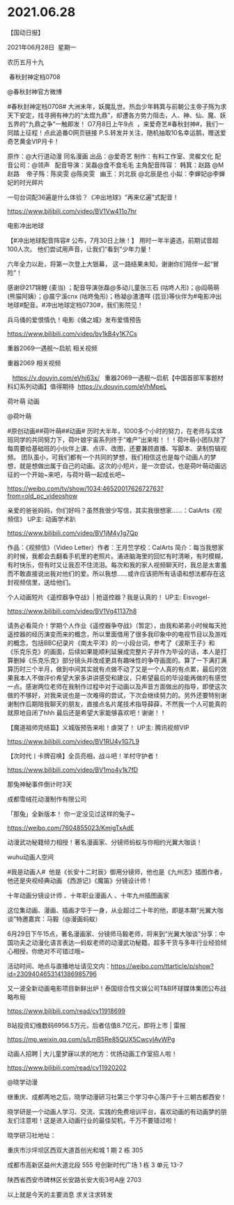 ﻿#  2021.06.28
【国动日报】

2021年06月28日  星期一


农历五月十九


 春秋封神定档0708

@春秋封神官方微博                            

#春秋封神定档0708# 大洲末年，妖魔乱世。热血少年韩箕与前朝公主帝子殇为求天下安定，找寻拥有神力的“太煜九鼎”，却遭各方势力阻击，人、神、仙、魔、妖五界的“九鼎之争”一触即发！ O7月8日上午9点  ，来爱奇艺#春秋封神#，我们一同踏上征程！点此追番O网页链接 P.S.转发并关注，随机抽取10名幸运鹅，赠送爱奇艺黄金VIP月卡！

原作：@大行道动漫 同名漫画
出品：@爱奇艺
制作：有料工作室、灵樨文化
配音公司：@领声  
配音导演：吴磊@食不食毛毛
主角配音阵容：
韩箕：赵路 @M赵路   
帝子殇：陈奕雯 @陈奕雯  
幽王：刘北辰 @北辰是也
小姒：李蝉妃@李蝉妃的时光碎片




一句台词配36遍是什么体验？《冲出地球》“再来亿遍”式配音！

https://www.bilibili.com/video/BV1Vw411o7hr




电影冲出地球                


【#冲出地球配音阵容# 公布，7月30日上映！】
用时一年半遴选，前期试音超100人次。
他们尝试用声音，让我们“看到”少年力量！

六年全力以赴，将第一次登上大银幕，
这一路结果未知，谢谢你们陪伴一起“冒险”！

感谢@217锦鲤 (麦当) ；配音导演张磊@多动儿童张三石 (咕咚人形)；@阎萌萌 (熊猫阿姨）；@晨宁溪cnx (咕咚兔形)；杨凝@渣渣咩 (芸豆)等伙伴为#电影冲出地球#配音。#冲出地球定档0730#，我们影院见！

兵马俑的爱恨情仇！电影《俑之城》发布爱情预告

https://www.bilibili.com/video/bv1kB4y1K7Cs

重器2069—遇舰～启航 相关视频


重器2069 相关视频 


   https://v.douyin.com/eVhj63x/  
重器2069—遇舰～启航【中国首部军事题材科幻系列动画】值得期待  https://v.douyin.com/eVhMpeL


荷叶萌 动画

@荷叶萌         


#原创动画##荷叶萌##动画# 历时大半年，1000多个小时的努力，在老师与实体班同学的共同努力下，荷叶娘宇宙系列终于“难产”出来啦！！！荷叶萌小团队除了每周要给基础班的小伙伴上课、点评、改图，还要兼顾直播、写脚本、录制剪辑视频。
团队虽小，可我们都有一个共同的梦想，我们相信这也是每个动画人的梦想，就是想做出属于自己的动画。这次的小短片，是一次尝试，也是荷叶萌动画远征的一个开始~来吧，与荷叶萌一起成长吧~

https://weibo.com/tv/show/1034:4652001762672763?from=old_pc_videoshow

亲爱的爸爸妈妈，你们好吗？虽然我很少写信，其实我很想家……：CalArts《视频信》 UP主: 动画学术趴

https://www.bilibili.com/video/BV1jM4y1g7Qp

作品：《视频信》（Video Letter）作者：王月竺学校：CalArts 简介：每当我想家的时候，我都会去翻看手机里的老照片。涌进脑海里的回忆有时清晰，有时模糊，有时快乐，但有时又让我忍不住流泪。每次和我的家人视频聊天时，我总是太害羞而不敢直接说出我对他们的爱。所以我想……或许应该把所有话语和想法都存在这封视频信里，送给他们。

个人动画短片《遥控器争夺战》| 抢遥控器？我是认真的！ UP主: Eisvogel-

https://www.bilibili.com/video/BV1Vg41137h8

请务必看简介！学期个人作业《遥控器争夺战》（暂定），由我和弟弟小时候每天抢遥控器的经历演变而来的概念，所以里面借用了很多我印象中的电视节目以及游戏的概念，包括BBC纪录片《南太平洋》的一小段台词，参考了《波斯王子》和《乐克乐克》的画面，后续如果能顺利延展成完整片子并作为毕设的话，本人是打算删掉《乐克乐克》部分镜头并改成更具有趣味性的争夺画面的。算了一下满打满算历时三个半月，做到中间其实就有点做不动了又是一个人真的有点累，最后的效果我本人不做评价希望大家多讲讲感受和建议，只希望最后的毕设能再做的有感觉一点。感谢两位老师在我制作过程中对于动画以及声音方面做出的指导，即使这次做的不够好，对我来说也是一次难得的尝试，下次会继续努力的。另外还要特别谢谢制作后期陪我聊天的朋友，直接点名片尾技术指导薛薛，不然我一个人可能真的就原地自闭了hhh 最后还是希望大家能够喜欢吧！谢谢！！

【魔道祖师完结篇】义城版预告来啦！虐哭了！ UP主: 腾讯视频VIP

https://www.bilibili.com/video/BV1RU4y1G7L9

【次时代丨卡牌召唤】全员亮相，战斗吧！羊村守护者！ 

https://www.bilibili.com/video/BV1mo4y1k7fD

那兔神秘事件倒计时3天


成都雪绒花动漫制作有限公司                  


「那兔」全新版本！
你一定没见过这样的兔子~


https://weibo.com/7604855023/KmigTxAdE

动漫武功秘籍倾力相授！著名漫画家、分镜师蚂蚁与你相约光翼大咖谈！


wuhu动画人空间                       


#我是动画人#  他是《长安十二时辰》御用分镜师，他也是《九州志》插图作者，他还是央视经典动画 《西游记》《魔笛》分镜设计师！

十年动画分镜设计师 、十年职业漫画人 、十年九州插图画家

这位集动画、漫画、插画才华于一身，从业超过二十年的他，即是本期“光翼大咖谈”特邀嘉宾：马毅（@漫画蚂蚁）

6月29日下午15点，著名漫画家、分镜师马毅老师，将来到“光翼大咖谈”分享：中国功夫之动漫化语言表达—蚂蚁老师的动漫武功秘籍。超多干货与多年行业经验倾心相授，你绝对不可错过哦~

活动时间、地点与直播地址请见文内：https://weibo.com/ttarticle/p/show?id=2309404653141386985796

又一波全新动画电影项目新鲜出炉！泰国综合性文娱公司T&B环球媒体集团公布战略布局

https://www.bilibili.com/read/cv11918699

B站投资幻维数码6956.5万元，后者估值8.7亿元，即将上市 | 雷报

https://mp.weixin.qq.com/s/LmB5Re85QUX5CwcyIAyWPg


动画人招聘 | 大儿童梦寐以求的地方：优扬动画工作室招人啦！

https://www.bilibili.com/read/cv11920202

@晓学动漫

继重庆、成都两地之后，晓学动漫研习社第三个学习中心落户于十三朝古都西安！

晓学研是一个动画人学习、交流、实践的免费培训平台，喜欢动画的有动画梦的朋友们注意啦！这是进入动画行业的最佳契机，千万不要错过啦！


晓学研习社地址：

重庆市沙坪坝区西双大道首创光和城 1 期 2 栋 305

成都市高新区益州大道北段 555 号创新时代广场 1 栋 3 单元 13-7

陕西省西安市碑林区长安路长安大街3号A座 2703




以上就是今天的主要消息
求关注求转发



















